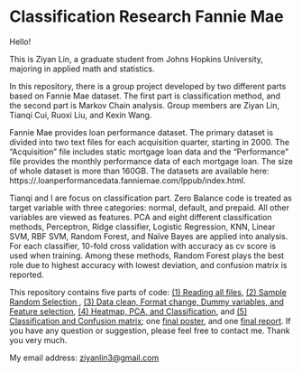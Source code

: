 # Classification Research Fannie Mae

Hello!

This is Ziyan Lin, a graduate student from Johns Hopkins University, majoring in applied math and statistics.

In this repository, there is a group project developed by two different parts based on Fannie Mae dataset. The first part is classification method, and the second part is Markov Chain analysis. Group members are Ziyan Lin, Tianqi Cui, Ruoxi Liu, and Kexin Wang.

Fannie Mae provides loan performance dataset. The primary dataset is divided into two text files for each acquisition quarter, starting in 2000. The “Acquisition” file includes static mortgage loan data and the “Performance” file provides the monthly performance data of each mortgage loan. The size of whole dataset is more than 160GB. The datasets are available here: https://.loanperformancedata.fanniemae.com/lppub/index.html. 

Tianqi and I are focus on classification part. Zero Balance code is treated as target variable with three categories: normal, default, and prepaid. All other variables are viewed as features. PCA and eight different classification methods, Perceptron, Ridge classifier, Logistic Regression, KNN, Linear SVM, RBF SVM, Random Forest, and Naïve Bayes are applied into analysis. For each classifier, 10-fold cross validation with accuracy as cv score is used when training. Among these methods, Random Forest plays the best role due to highest accuracy with lowest deviation, and confusion matrix is reported.

This repository contains five parts of code: [(1) Reading all files](https://github.com/lzykaren/Classification-Fannie-Mae/blob/master/(1)%20Reading%20files.ipynb), [(2) Sample Random Selection ](https://github.com/lzykaren/Classification-Fannie-Mae/blob/master/(2)%20Sample%20Random%20Selection%20.ipynb), [(3) Data clean, Format change, Dummy variables, and Feature selection](), [(4) Heatmap, PCA, and Classification](), and [(5) Classification and Confusion matrix](); one [final poster](https://github.com/lzykaren/Data-Mining-Research-Fannie-Mae/blob/master/FANM%20Final%20Poster.pdf), and one [final report](https://github.com/lzykaren/Data-Mining-Research-Fannie-Mae/blob/master/FANM%20Final%20Report.pdf). If you have any question or suggestion, please feel free to contact me. Thank you very much.

My email address: ziyanlin3@gmail.com
